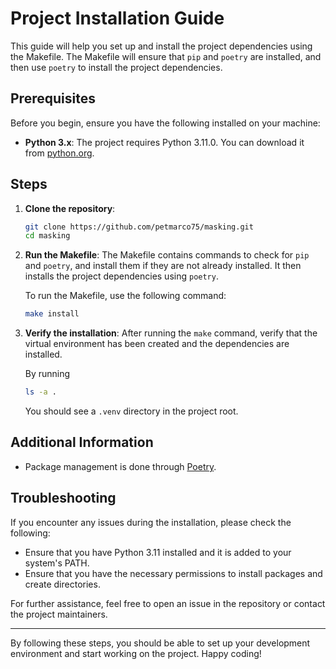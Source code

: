 # Project Installation Guide

This guide will help you set up and install the project dependencies using the Makefile. The Makefile will ensure that `pip` and `poetry` are installed, and then use `poetry` to install the project dependencies.

## Prerequisites

Before you begin, ensure you have the following installed on your machine:

- **Python 3.x**: The project requires Python 3.11.0. You can download it from [python.org](https://www.python.org/downloads/).

## Steps

1. **Clone the repository**:
    ```sh
    git clone https://github.com/petmarco75/masking.git
    cd masking
    ```

2. **Run the Makefile**:
    The Makefile contains commands to check for `pip` and `poetry`, and install them if they are not already installed. It then installs the project dependencies using `poetry`.

    To run the Makefile, use the following command:
    ```sh
    make install
    ```

3. **Verify the installation**:
    After running the `make` command, verify that the virtual environment has been created and the dependencies are installed.

    By running
    ```bash
    ls -a .
    ```

    You should see a `.venv` directory in the project root.

## Additional Information

- Package management is done through [Poetry](./poetry.md).

## Troubleshooting

If you encounter any issues during the installation, please check the following:

- Ensure that you have Python 3.11 installed and it is added to your system's PATH.
- Ensure that you have the necessary permissions to install packages and create directories.

For further assistance, feel free to open an issue in the repository or contact the project maintainers.

---

By following these steps, you should be able to set up your development environment and start working on the project. Happy coding!
